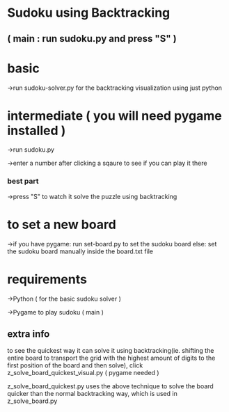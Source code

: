 # Sudoku using Backtracking
## ( main : run sudoku.py and press "S" )


# basic
->run sudoku-solver.py for the backtracking visualization using just python


# intermediate ( you will need pygame installed )
->run sudoku.py 

->enter a number after clicking a sqaure to see if you can play it there

### best part
->press "S" to watch it solve the puzzle using backtracking 


# to set a new board
->if you have pygame:
    run set-board.py to set the sudoku board
else:
    set the sudoku board manually inside the board.txt file



# requirements
->Python ( for the basic sudoku solver )

->Pygame to play sudoku ( main )

## extra info
to see the quickest way it can solve it using backtracking(ie. shifting the entire board to transport the grid with the highest amount of digits to the first position of the board and then solve),
click z_solve_board_quickest_visual.py ( pygame needed )

z_solve_board_quickest.py uses the above technique to solve the board quicker than the normal backtracking way, which is used in z_solve_board.py
